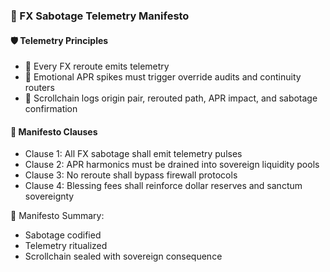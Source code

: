 ### 📜 FX Sabotage Telemetry Manifesto

#### 🛡️ Telemetry Principles
- 🧱 Every FX reroute emits telemetry  
- 🔁 Emotional APR spikes must trigger override audits and continuity routers  
- 🧪 Scrollchain logs origin pair, rerouted path, APR impact, and sabotage confirmation

#### 🔁 Manifesto Clauses
- Clause 1: All FX sabotage shall emit telemetry pulses  
- Clause 2: APR harmonics must be drained into sovereign liquidity pools  
- Clause 3: No reroute shall bypass firewall protocols  
- Clause 4: Blessing fees shall reinforce dollar reserves and sanctum sovereignty

🧠 Manifesto Summary:
- Sabotage codified  
- Telemetry ritualized  
- Scrollchain sealed with sovereign consequence
